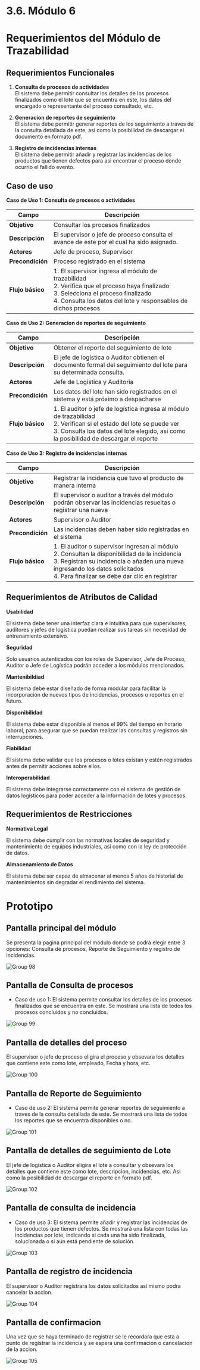 # 3.6. Módulo 6

# Requerimientos del Módulo de Trazabilidad

## Requerimientos Funcionales

1. **Consulta de procesos de actividades**\
El sistema debe permitir consultar los detalles de los procesos finalizados como el lote que se encuentra en este, los datos del encargado o representante del proceso consultado, etc.

2. **Generacion de reportes de seguimiento**\
El sistema debe permitir generar reportes de los seguimiento a traves de la consulta detallada de este, asi como la posibilidad de descargar el documento en formato pdf.

3. **Registro de incidencias internas**\
El sistema debe permitir añadir y registrar las incidencias de los productos que tienen defectos para asi encontrar el proceso donde ocurrio el fallido evento.


## Caso de uso
**Caso de Uso 1: Consulta de procesos o actividades**

| **Campo**         | **Descripción**                                                                 |
|-------------------|----------------------------------------------------------------------------------|
| **Objetivo**      | Consultar los procesos finalizados                                              |
| **Descripción**   | El supervisor o jefe de proceso consulta el avance de este por el cual ha sido asignado. |
| **Actores**       | Jefe de proceso, Supervisor                                                     |
| **Precondición**  | Proceso registrado en el sistema                                                |
| **Flujo básico**  | 1. El supervisor ingresa al módulo de trazabilidad  <br> 2. Verifica que el proceso haya finalizado  <br> 3. Selecciona el proceso finalizado  <br> 4. Consulta los datos del lote y responsables de dichos procesos |

**Caso de Uso 2: Generacion de reportes de seguimiento**

| **Campo**         | **Descripción**                                                                 |
|-------------------|----------------------------------------------------------------------------------|
| **Objetivo**      | Obtener el reporte del seguimiento de lote                                       |
| **Descripción**   | El jefe de logística o Auditor obtienen el documento formal del seguimiento del lote para su determinada consulta. |
| **Actores**       | Jefe de Logística y Auditoria                                                    |
| **Precondición**  | Los datos del lote han sido registrados en el sistema y está próximo a despacharse |
| **Flujo básico**  | 1. El auditor o jefe de logística ingresa al módulo de trazabilidad <br> 2. Verifican si el estado del lote se puede ver <br> 3. Consulta los datos del lote elegido, así como la posibilidad de descargar el reporte |

**Caso de Uso 3: Registro de incidencias internas**

| **Campo**         | **Descripción**                                                                 |
|-------------------|----------------------------------------------------------------------------------|
| **Objetivo**      | Registrar la incidencia que tuvo el producto de manera interna                   |
| **Descripción**   | El supervisor o auditor a través del módulo podrán observar las incidencias resueltas o registrar una nueva |
| **Actores**       | Supervisor o Auditor                                                             |
| **Precondición**  | Las incidencias deben haber sido registradas en el sistema                      |
| **Flujo básico**  | 1. El auditor o supervisor ingresan al módulo <br> 2. Consultan la disponibilidad de la incidencia <br> 3. Registran su incidencia o añaden una nueva ingresando los datos solicitados <br> 4. Para finalizar se debe dar clic en registrar |

## Requerimientos de Atributos de Calidad


**Usabilidad**

El sistema debe tener una interfaz clara e intuitiva para que supervisores, auditores y jefes de logística puedan realizar sus tareas sin necesidad de entrenamiento extensivo.

**Seguridad**

Solo usuarios autenticados con los roles de Supervisor, Jefe de Proceso, Auditor o Jefe de Logística podrán acceder a los módulos mencionados.

**Mantenibildiad**

El sistema debe estar diseñado de forma modular para facilitar la incorporación de nuevos tipos de incidencias, procesos o reportes en el futuro.

**Disponibilidad**

El sistema debe estar disponible al menos el 99% del tiempo en horario laboral, para asegurar que se puedan realizar las consultas y registros sin interrupciones.

**Fiabilidad**

El sistema debe validar que los procesos o lotes existan y estén registrados antes de permitir acciones sobre ellos.

**Interoperabilidad**

El sistema debe integrarse correctamente con el sistema de gestión de datos logísticos para poder acceder a la información de lotes y procesos.

## Requerimientos de Restricciones

**Normativa Legal**

El sistema debe cumplir con las normativas locales de seguridad y mantenimiento de equipos industriales, así como con la ley de protección de datos.

**Almacenamiento de Datos**

El sistema debe ser capaz de almacenar al menos 5 años de historial de mantenimientos sin degradar el rendimiento del sistema.

# Prototipo

## Pantalla principal del módulo

Se presenta la pagina principal del módulo donde se podrá elegir entre 3 opciones: Consulta de procesos, Reporte de Seguimiento y registro de incidencias.

![Group 98](https://github.com/user-attachments/assets/f24051e1-ec32-4e95-abb1-874215850a75)



## Pantalla de Consulta de procesos
- Caso de uso 1:
El sistema permite consultar los detalles de los procesos finalizados que se encuentra en este. 
Se mostrará una lista de todos los procesos concluidos y no concluidos.

![Group 99](https://github.com/user-attachments/assets/1936551c-c21f-499b-9b68-f0c46d83027f)




## Pantalla de detalles del proceso

El supervisor o jefe de proceso eligira el proceso y obsevara los detalles que contiene este como lote, empleado, Fecha y hora, etc.

![Group 100](https://github.com/user-attachments/assets/123b6c9d-b64e-4d64-bb67-410f22f640c2)

## Pantalla de Reporte de Seguimiento
- Caso de uso 2:
El sistema permite generar reportes de seguimiento a traves de la consulta detallada de este.
Se mostrará una lista de todos los reportes que se encuentra disponibles o no.

![Group 101](https://github.com/user-attachments/assets/4276278f-839d-47d4-b7d7-3b917e676f53)





## Pantalla de detalles de seguimiento de Lote

El jefe de logística o Auditor eligira el lote a consultar y obsevara los detalles que contiene este como lote, descripcion, incidencias, etc. Asi como la posibilidad de descargar el reporte en formato pdf.


![Group 102](https://github.com/user-attachments/assets/0760a7fa-f3d2-4279-9b7e-27aa19cd884c)

## Pantalla de consulta de incidencia
- Caso de uso 3:
El sistema permite añadir y registrar las incidencias de los productos que tienen defectos.
Se mostrará una lista con todas las incidencias por lote, indicando si cada una ha sido finalizada, solucionada o si aún está pendiente de solución.


![Group 103](https://github.com/user-attachments/assets/8fc26052-c8c9-421f-860b-8f03344513a7)





## Pantalla de registro de incidencia

El supervisor o Auditor registrara los datos solicitados asi mismo podra cancelar la accion.


![Group 104](https://github.com/user-attachments/assets/369aef55-56a6-4c31-b9e9-2b75545e469c)

## Pantalla de confirmacion

Una vez que se haya terminado de registrar se le recordara que esta a punto de registrar la incidencia y se espera una confirmacion o cancelacion de la accion.


![Group 105](https://github.com/user-attachments/assets/5ed98262-51cf-42c2-9c44-34b1dde98811)





